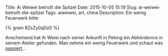 Title: Ai Weiwei betrollt die Spitzel
Date: 2015-10-05 15:19
Slug: ai-weiwei-betrollt-die-spitzel
Tags: aiweiwei, art, china
Description: Ein wenig Feuerwerk bitte

{% gram 8ZsZy0qDz0 %}

Anscheinend hat Ai Weiei nach seiner Ankunft in Peking ein Abhördevice in seinem Atelier gefunden. Man nehme ein wenig Feuerwerk und schaut was [passiert](https://instagram.com/p/8ZsZy0qDz0/)...
